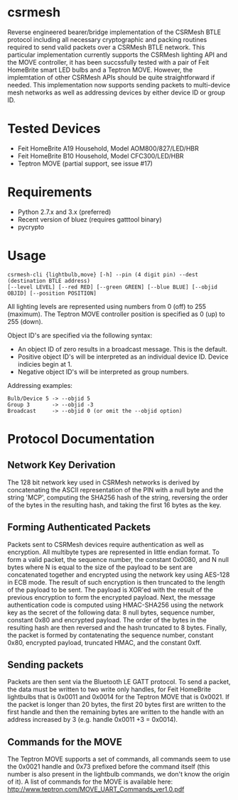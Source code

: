 # csrmesh
Reverse engineered bearer/bridge implementation of the CSRMesh BTLE protocol including all necessary cryptographic and packing routines required to send valid packets over a CSRMesh BTLE network. This particular implementation currently supports the CSRMesh lighting API and the MOVE controller, it has been succssfully tested with a pair of Feit HomeBrite smart LED bulbs and a Teptron MOVE. However, the implemtation of other CSRMesh APIs should be quite straightforward if needed. This implementation now supports sending packets to multi-device mesh networks as well as addressing devices by either device ID or group ID.

# Tested Devices
 * Feit HomeBrite A19 Household, Model AOM800/827/LED/HBR
 * Feit HomeBrite B10 Household, Model CFC300/LED/HBR
 * Teptron MOVE (partial support, see issue #17)


# Requirements
 * Python 2.7.x and 3.x (preferred)
 * Recent version of bluez (requires gatttool binary)
 * pycrypto

# Usage
    csrmesh-cli {lightbulb,move} [-h] --pin (4 digit pin) --dest (destination BTLE address)
    [--level LEVEL] [--red RED] [--green GREEN] [--blue BLUE] [--objid OBJID] [--position POSITION]

All lighting levels are represented using numbers from 0 (off) to 255 (maximum). The Teptron MOVE controller position is specified as 0 (up) to 255 (down).

Object ID's are specified via the following syntax:
 * An object ID of zero results in a broadcast message. This is the default.
 * Positive object ID's will be interpreted as an individual device ID. Device indicies begin at 1.
 * Negative object ID's will be interpreted as group numbers.

Addressing examples:

    Bulb/Device 5 -> --objid 5 
    Group 3       -> --objid -3
    Broadcast     -> --objid 0 (or omit the --objid option)

# Protocol Documentation
## Network Key Derivation
The 128 bit network key used in CSRMesh networks is derived by concatenating the ASCII representation of the PIN with a null byte and the string 'MCP', computing the SHA256 hash of the string, reversing the order of the bytes in the resulting hash, and taking the first 16 bytes as the key.

## Forming Authenticated Packets
Packets sent to CSRMesh devices require authentication as well as encryption. All multibyte types are represented in little endian format. To form a valid packet, the sequence number, the constant 0x0080, and N null bytes where N is equal to the size of the payload to be sent are concatenated together and encrypted using the network key using AES-128 in ECB mode. The result of such encryption is then truncated to the length of the payload to be sent. The payload is XOR'ed with the result of the previous encryption to form the encrypted payload. Next, the message authentication code is computed using HMAC-SHA256 using the network key as the secret of the following data: 8 null bytes, sequence number, constant 0x80 and encrypted payload. The order of the bytes in the resulting hash are then reversed and the hash truncated to 8 bytes. Finally, the packet is formed by contatenating the sequence number, constant 0x80, encrypted payload, truncated HMAC, and the constant 0xff.

## Sending packets
Packets are then sent via the Bluetooth LE GATT protocol. To send a packet, the data must be written to two write only handles, for Feit HomeBrite lightbulbs that is 0x0011 and 0x0014 for the Teptron MOVE that is 0x0021. If the packet is longer than 20 bytes, the first 20 bytes first are written to the first handle and then the remaining bytes are written to the handle with an address increased by 3 (e.g. handle 0x0011 +3 = 0x0014).

## Commands for the MOVE
The Teptron MOVE supports a set of commands, all commands seem to use the 0x0021 handle and 0x73 prefixed before the command itself (this number is also present in the lightbulb commands, we don't know the origin of it). A list of commands for the MOVE is available here: http://www.teptron.com/MOVE_UART_Commands_ver1.0.pdf
